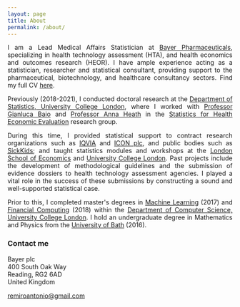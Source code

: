```yaml
---
layout: page
title: About
permalink: /about/
---
```


<p align="justify">I am a Lead Medical Affairs Statistician at <a href="https://pharma.bayer.com/">Bayer Pharmaceuticals</a>, specializing in health technology assessment (HTA), and health economics and outcomes research (HEOR). I have ample experience acting as a statistician, researcher and statistical consultant, providing support to the pharmaceutical, biotechnology, and healthcare consultancy sectors. Find my full CV <a href="/files/remiroazocar_CV_mar22.pdf">here</a>.</p>  

<p align="justify">Previously (2018-2021), I conducted doctoral research at the <a href="https://www.ucl.ac.uk/statistics/">Department of Statistics, University College London</a>, where I worked with <a href="http://www.statistica.it/gianluca/">Professor Gianluca Baio</a> and <a href="https://sites.google.com/site/annaheathstats/">Professor Anna Heath</a> in the <a href="https://egon.stats.ucl.ac.uk/research/statistics-health-economics/">Statistics for Health Economic Evaluation</a> research group.</p> 
  
<p align="justify">During this time, I provided statistical support to contract research organizations such as <a href="https://www.iqvia.com/">IQVIA</a> and <a href="https://www.iconplc.com/">ICON plc</a>, and public bodies such as <a href="https://www.sickkids.ca/">SickKids</a>; and taught statistics modules and workshops at the <a href="https://www.lse.ac.uk/statistics">London School of Economics</a> and <a href="https://www.ucl.ac.uk/statistics/">University College London</a>. Past projects include the development of methodological guidelines and the submission of evidence dossiers to health technology assessment agencies. I played a vital role in the success of these submissions by constructing a sound and well-supported statistical case.</p> 
 
[//]: # (<p align="justify">Projects included the development of methodological guidelines, the statistical analysis of outcome data within a variety of programming languages, and the submission of evidence dossiers to health technology assessment agencies. I played a vital role in the success of these submissions by constructing a sound and well-supported statistical case.</p>) 
  
<p align="justify">Prior to this, I completed master's degrees in <a href="http://www.cs.ucl.ac.uk/prospective_students/msc_machine_learning/">Machine Learning</a> (2017) and <a href="https://www.ucl.ac.uk/prospective-students/graduate/research-degrees/financial-computing-mres-mphil-phd">Financial Computing</a> (2018) within the <a href="http://www.cs.ucl.ac.uk">Department of Computer Science, University College London</a>. I hold an undergraduate degree in Mathematics and Physics from the <a href="https://www.bath.ac.uk/">University of Bath</a> (2016).</p>

### Contact me

Bayer plc<br/>
400 South Oak Way<br/>
Reading, RG2 6AD<br/>
United Kingdom<br/>

[remiroantonio@gmail.com](mailto:remiroantonio@gmail.com)<br/>
